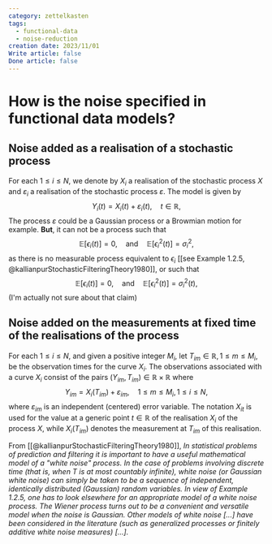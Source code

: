 ```yaml
---
category: zettelkasten
tags:
  - functional-data
  - noise-reduction
creation date: 2023/11/01
Write article: false
Done article: false
---
```

# How is the noise specified in functional data models?

## Noise added as a realisation of a stochastic process

For each $1 \leq i \leq N$, we denote by $X_i$ a realisation of the stochastic process $X$ and $\varepsilon_i$ a realisation of the stochastic process $\varepsilon$. The model is given by
$$
Y_i(t) = X_i(t) + \varepsilon_i(t), \quad t \in \mathbb{R},
$$
The process $\varepsilon$ could be a Gaussian process or a Browmian motion for example. **But**, it can not be a process such that 
$$\mathbb{E}[\epsilon_i(t)] = 0, \quad\text{and}\quad \mathbb{E}[\epsilon_i^2(t)] = \sigma_i^2,$$
as there is no measurable process equivalent to $\epsilon_i$ [[see Example 1.2.5, @kallianpurStochasticFilteringTheory1980]], or such that
$$\mathbb{E}[\epsilon_i(t)] = 0, \quad\text{and}\quad \mathbb{E}[\epsilon_i^2(t)] = \sigma_i^2(t),$$
(I'm actually not sure about that claim)

## Noise added on the measurements at fixed time of the realisations of the process

For each $1 \leq i \leq N$, and given a positive integer $M_i$, let $T_{im} \in \mathbb{R}, 1 \leq m \leq M_i$, be the observation times for the curve $X_i$. The observations associated with a curve $X_i$ consist of the pairs $(Y_{im}, T_{im}) \in \mathbb{R} \times \mathbb{R}$ where
$$Y_{im} = X_i(T_{im}) + \varepsilon_{im}, \quad 1 \leq m \leq M_i, 1 \leq i \leq N,$$
where $\varepsilon_{im}$ is an independent (centered) error variable. The notation $X_{it}$ is used for the value at a generic point $t \in \mathbb{R}$ of the realisation $X_i$ of the process $X$, while $X_i(T_{im})$ denotes the measurement at $T_{im}$ of this realisation.


From [[@kallianpurStochasticFilteringTheory1980]], *In statistical problems of prediction and filtering it is important to have a useful mathematical model of a "white noise" process. In the case of problems involving discrete time (that is, when $T$ is at most countably infinite), white noise (or Gaussian white noise) can simply be taken to be a sequence of independent, identically distributed (Gaussian) random variables. In view of Example 1.2.5, one has to look elsewhere for an appropriate model of a white noise process. The Wiener process turns out to be a convenient and versatile model when the noise is Gaussian. Other models of white noise [...] have been considered in the literature (such as generalized processes or finitely additive white noise measures) [...].*


